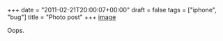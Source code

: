 +++
date = "2011-02-21T20:00:07+00:00"
draft = false
tags = ["iphone", "bug"]
title = "Photo post"
+++
[image](/img/2011-02-21-photo-post/242dec3d65d32f176d287ec40fdf864c95620a537bfd14ec34631edcd455d0df.png)



Oops.

